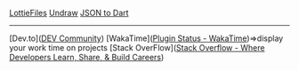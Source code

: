 [LottieFiles](https://lottiefiles.com/)
[Undraw](https://undraw.co/illustrations)
[JSON to Dart](https://javiercbk.github.io/json_to_dart/)
___
[Dev.to]([DEV Community](https://dev.to/))
[WakaTime]([Plugin Status - WakaTime](https://wakatime.com/plugins/status?onboarding=true))=>display your work time on projects
[Stack OverFlow]([Stack Overflow - Where Developers Learn, Share, & Build Careers](https://stackoverflow.com/))